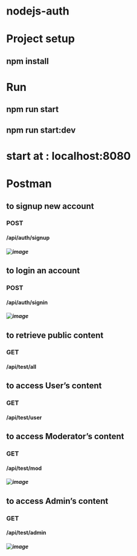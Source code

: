 # nodejs-auth

# Project setup

## npm install

# Run
## npm run start
## npm run start:dev
##
# start at : localhost:8080
##
##
# Postman 

## to signup new account
###	POST
#### /api/auth/signup
##### ![image](https://user-images.githubusercontent.com/52547252/116008645-eddade00-a615-11eb-8eab-a2844e8dbde0.png)



##
## to login an account
### POST
#### /api/auth/signin	
##### ![image](https://user-images.githubusercontent.com/52547252/116008737-56c25600-a616-11eb-8759-5c5e108f9296.png)

##

## to retrieve public content
### GET
#### /api/test/all	
##

## to access User’s content
### GET
#### /api/test/user	

##

## to access Moderator’s content
### GET
#### /api/test/mod	
##### ![image](https://user-images.githubusercontent.com/52547252/116008868-026ba600-a617-11eb-9728-c63c55175e63.png)



##

## to access Admin’s content
### GET
#### /api/test/admin
##### ![image](https://user-images.githubusercontent.com/52547252/116008956-2d55fa00-a617-11eb-82de-672055bc04b3.png)





